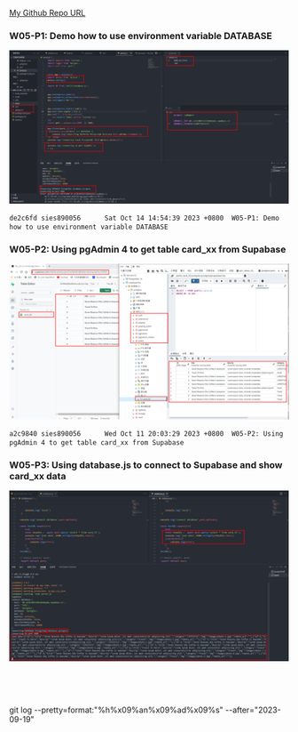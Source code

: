 [My Github Repo URL](https://github.com/sies890056/1121-wp1-demo-211418032/tree/main)

### W05-P1: Demo how to use environment variable DATABASE

![](w05-p1.png)

```
de2c6fd sies890056      Sat Oct 14 14:54:39 2023 +0800  W05-P1: Demo how to use environment variable DATABASE

```
### W05-P2: Using pgAdmin 4 to get table card_xx from Supabase

![](w05-p2.png)

```
a2c9840 sies890056      Wed Oct 11 20:03:29 2023 +0800  W05-P2: Using pgAdmin 4 to get table card_xx from Supabase
```
### W05-P3: Using database.js to connect to Supabase and show card_xx data

![](w05-p3.png)

```

```

### 


```


```

### 
 

git log --pretty=format:"%h%x09%an%x09%ad%x09%s" --after="2023-09-19"

```

```





```

```